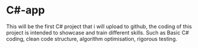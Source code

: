 # C#-app

This will be the first C# project that i will upload to github, the coding of this project is intended to showcase and train different skills.
Such as Basic C# coding, clean code structure, algorithm optimisation, rigorous testing.
